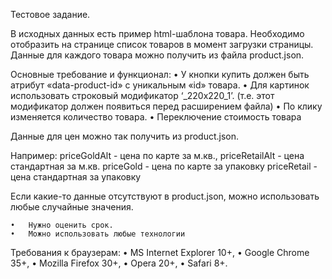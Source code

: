 Тестовое задание.

В исходных данных есть пример html-шаблона товара.
Необходимо отобразить на странице список товаров в момент загрузки страницы. Данные для каждого товара можно получить из файла product.json.

Основные требование и функционал:
	•	У кнопки купить должен быть атрибут «data-product-id» с уникальным «id» товара.
	•	Для картинок использовать строковый модификатор  ‘_220x220_1’. (т.е. этот модификатор должен появиться перед расширением файла)
	•	По клику изменяется количество товара. 
	•	Переключение стоимость товара 



Данные для цен можно так получить из product.json. 

Например:
priceGoldAlt - цена по карте за м.кв., 
priceRetailAlt - цена стандартная за м.кв.
priceGold - цена по карте за упаковку
priceRetail - цена стандартная за упаковку


Если какие-то данные отсутствуют в product.json, можно использовать любые случайные значения. 


	•	Нужно оценить срок.
	•	Можно использовать любые технологии


Требования к браузерам:
	•	MS Internet Explorer 10+,
	•	Google Chrome 35+,
	•	Mozilla Firefox 30+,
	•	Opera 20+,
	•	Safari 8+.